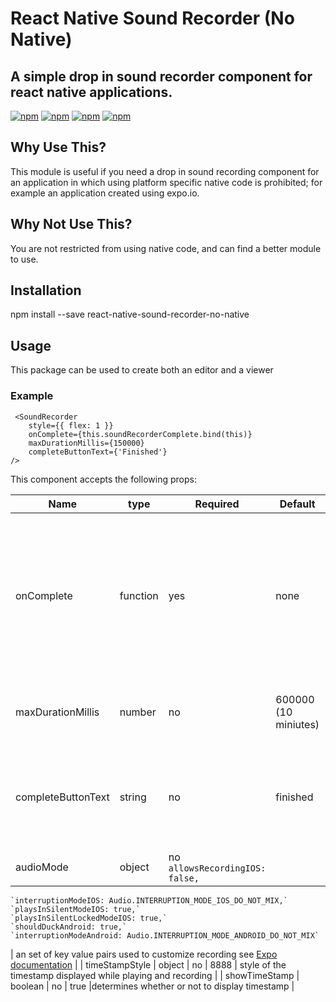 # React Native Sound Recorder (No Native)

## A simple drop in sound recorder component for react native applications.

[![npm](https://img.shields.io/npm/v/react-native-sound-recorder-no-native.svg)](https://www.npmjs.com/package/react-native-sound-recorder-no-native)
[![npm](https://img.shields.io/npm/dm/react-native-sound-recorder-no-native.svg)](https://www.npmjs.com/package/react-native-sound-recorder-no-native)
[![npm](https://img.shields.io/npm/dt/react-native-sound-recorder-no-native.svg)](https://www.npmjs.com/package/react-native-sound-recorder-no-native)
[![npm](https://img.shields.io/npm/l/react-native-sound-recorder-no-native.svg)](https://github.com/react-native-component/react-native-sound-recorder-no-native/blob/master/LICENSE)

## Why Use This?

This module is useful if you need a drop in sound recording component for an application in which using platform specific native code is prohibited; for example an application created using expo.io.

## Why Not Use This?

You are not restricted from using native code, and can find a better module to use.

## Installation

npm install --save react-native-sound-recorder-no-native

## Usage

This package can be used to create both an editor and a viewer

### Example

~~~
 <SoundRecorder
    style={{ flex: 1 }}
    onComplete={this.soundRecorderComplete.bind(this)}
    maxDurationMillis={150000}
    completeButtonText={'Finished'}
/>
~~~

This component accepts the following props:

| Name                   | type | Required | Default | Description |
| ---------------------- | ---- | -------- | ------- | ----------- | 
| onComplete              | function | yes | none | callback function executed when the user presses the finish recording button.  Is passed sound file information (see below) |
| maxDurationMillis | number| no | 600000 (10 miniutes) | maximum length of the recording in milliseconds |
| completeButtonText | string| no | finished | text dsplayed on the button that executes the onComplete callback |
| audioMode | object | no `allowsRecordingIOS: false,`
    `interruptionModeIOS: Audio.INTERRUPTION_MODE_IOS_DO_NOT_MIX,`
    `playsInSilentModeIOS: true,`
    `playsInSilentLockedModeIOS: true,`
    `shouldDuckAndroid: true,`
    `interruptionModeAndroid: Audio.INTERRUPTION_MODE_ANDROID_DO_NOT_MIX`
 | an set of key value pairs used to customize recording see [Expo documentation](https://docs.expo.io/versions/latest/sdk/audio.html) |
| timeStampStyle | object | no | 8888 | style of the timestamp displayed while playing and recording |
| showTimeStamp | boolean | no | true |determines whether or not to display timestamp |
